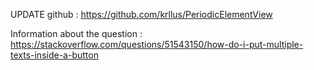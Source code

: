 UPDATE github : https://github.com/krllus/PeriodicElementView

Information about the question : https://stackoverflow.com/questions/51543150/how-do-i-put-multiple-texts-inside-a-button
